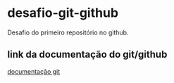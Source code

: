 # desafio-git-github
Desafio do primeiro repositório no github.

## link da documentação do git/github
[documentação git](https://git-scm.com/docs/git/pt_BR)
